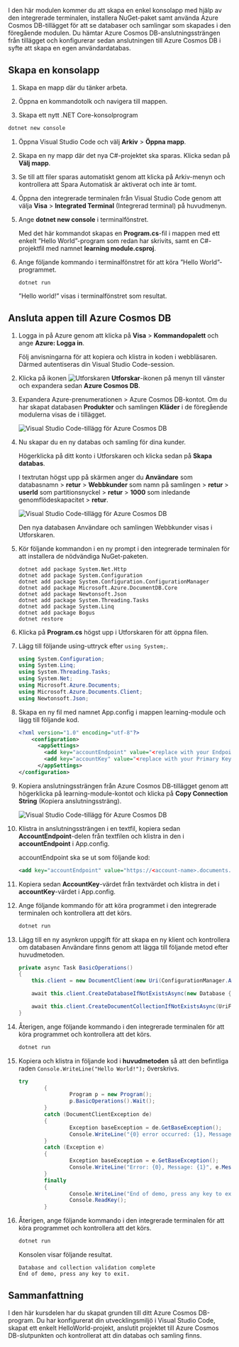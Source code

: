 I den här modulen kommer du att skapa en enkel konsolapp med hjälp av den integrerade terminalen, installera NuGet-paket samt använda Azure Cosmos DB-tillägget för att se databaser och samlingar som skapades i den föregående modulen. Du hämtar Azure Cosmos DB-anslutningssträngen från tillägget och konfigurerar sedan anslutningen till Azure Cosmos DB i syfte att skapa en egen användardatabas.

## <a name="create-a-console-app"></a>Skapa en konsolapp

1. Skapa en mapp där du tänker arbeta.

1. Öppna en kommandotolk och navigera till mappen.

1. Skapa ett nytt .NET Core-konsolprogram

```bash
dotnet new console 
```

1. Öppna Visual Studio Code och välj **Arkiv** > **Öppna mapp**.

1. Skapa en ny mapp där det nya C#-projektet ska sparas. Klicka sedan på **Välj mapp**.

1. Se till att filer sparas automatiskt genom att klicka på Arkiv-menyn och kontrollera att Spara Automatisk är aktiverat och inte är tomt.

1. Öppna den integrerade terminalen från Visual Studio Code genom att välja **Visa** > **Integrated Terminal** (Integrerad terminal) på huvudmenyn.

1. Ange **dotnet new console** i terminalfönstret.

    Med det här kommandot skapas en **Program.cs**-fil i mappen med ett enkelt ”Hello World”-program som redan har skrivits, samt en C#-projektfil med namnet **learning module.csproj**.

1. Ange följande kommando i terminalfönstret för att köra ”Hello World”-programmet. 

    ```
    dotnet run
    ```

    ”Hello world!” visas i terminalfönstret som resultat.

## <a name="connect-the-app-to-azure-cosmos-db"></a>Ansluta appen till Azure Cosmos DB

1. Logga in på Azure genom att klicka på **Visa** > **Kommandopalett** och ange **Azure: Logga in**.

    Följ anvisningarna för att kopiera och klistra in koden i webbläsaren. Därmed autentiseras din Visual Studio Code-session.

1. Klicka på ikonen ![Utforskaren](../media/2-setup/visual-studio-code-explorer-icon.png) **Utforskar**-ikonen på menyn till vänster och expandera sedan **Azure Cosmos DB**.

1. Expandera Azure-prenumerationen > Azure Cosmos DB-kontot. Om du har skapat databasen **Produkter** och samlingen **Kläder** i de föregående modulerna visas de i tillägget.

   ![Visual Studio Code-tillägg för Azure Cosmos DB](../media/2-setup/azure-cosmos-db-vs-code-extension.png) 

1. Nu skapar du en ny databas och samling för dina kunder.

    Högerklicka på ditt konto i Utforskaren och klicka sedan på **Skapa databas**. 
    
    I textrutan högst upp på skärmen anger du **Användare** som databasnamn > **retur** > **Webbkunder** som namn på samlingen > **retur** > **userId** som partitionsnyckel > **retur** > **1000** som inledande genomflödeskapacitet > **retur**.

    ![Visual Studio Code-tillägg för Azure Cosmos DB](../media/2-setup/vs-code-azure-cosmos-db-extension.gif) <!--Retake on fresh machine without the other subscriptions showing-->

    Den nya databasen Användare och samlingen Webbkunder visas i Utforskaren.

1. Kör följande kommandon i en ny prompt i den integrerade terminalen för att installera de nödvändiga NuGet-paketen.

    ```
    dotnet add package System.Net.Http
    dotnet add package System.Configuration
    dotnet add package System.Configuration.ConfigurationManager
    dotnet add package Microsoft.Azure.DocumentDB.Core
    dotnet add package Newtonsoft.Json
    dotnet add package System.Threading.Tasks
    dotnet add package System.Linq
    dotnet add package Bogus
    dotnet restore
    ```

1. Klicka på **Program.cs** högst upp i Utforskaren för att öppna filen.

1. Lägg till följande using-uttryck efter `using System;`.

    ```csharp
    using System.Configuration;
    using System.Linq;
    using System.Threading.Tasks;
    using System.Net;
    using Microsoft.Azure.Documents;
    using Microsoft.Azure.Documents.Client;
    using Newtonsoft.Json;
    ```

1. Skapa en ny fil med namnet App.config i mappen learning-module och lägg till följande kod.
  
    ```xml
    <?xml version="1.0" encoding="utf-8"?>
        <configuration>
          <appSettings>
            <add key="accountEndpoint" value="<replace with your Endpoint URL>" />
            <add key="accountKey" value="<replace with your Primary Key>" />
          </appSettings>
    </configuration>
    ```

1. Kopiera anslutningssträngen från Azure Cosmos DB-tillägget genom att högerklicka på learning-module-kontot och klicka på **Copy Connection String** (Kopiera anslutningssträng).

    ![Visual Studio Code-tillägg för Azure Cosmos DB](../media/2-setup/vs-code-copy-connection-string.gif) 

1. Klistra in anslutningssträngen i en textfil, kopiera sedan **AccountEndpoint**-delen från textfilen och klistra in den i **accountEndpoint** i App.config.

    accountEndpoint ska se ut som följande kod:

    ```xml
    <add key="accountEndpoint" value="https://<account-name>.documents.azure.com:443/" />
    ```

1. Kopiera sedan **AccountKey**-värdet från textvärdet och klistra in det i **accountKey**-värdet i App.config.

1. Ange följande kommando för att köra programmet i den integrerade terminalen och kontrollera att det körs.

    ```csharp
    dotnet run
    ```

1. Lägg till en ny asynkron uppgift för att skapa en ny klient och kontrollera om databasen Användare finns genom att lägga till följande metod efter huvudmetoden.
    
    ```csharp
    private async Task BasicOperations()
    {
        this.client = new DocumentClient(new Uri(ConfigurationManager.AppSettings["endpointUrl"]), ConfigurationManager.AppSettings["primaryKey"]);

        await this.client.CreateDatabaseIfNotExistsAsync(new Database { Id = "Users" });

        await this.client.CreateDocumentCollectionIfNotExistsAsync(UriFactory.CreateDatabaseUri("Users"), new DocumentCollection { Id = "WebCustomers" });
    }
    ```

1. Återigen, ange följande kommando i den integrerade terminalen för att köra programmet och kontrollera att det körs.

    ```csharp
    dotnet run
    ```

1. Kopiera och klistra in följande kod i **huvudmetoden** så att den befintliga raden `Console.WriteLine("Hello World!");` överskrivs.

    ```csharp
    try
            {
                    Program p = new Program();
                    p.BasicOperations().Wait();
            }
            catch (DocumentClientException de)
            {
                    Exception baseException = de.GetBaseException();
                    Console.WriteLine("{0} error occurred: {1}, Message: {2}", de.StatusCode, de.Message, baseException.Message);
            }
            catch (Exception e)
            {
                    Exception baseException = e.GetBaseException();
                    Console.WriteLine("Error: {0}, Message: {1}", e.Message, baseException.Message);
            }
            finally
            {
                    Console.WriteLine("End of demo, press any key to exit.");
                    Console.ReadKey();
            }
    ```

1. Återigen, ange följande kommando i den integrerade terminalen för att köra programmet och kontrollera att det körs.

    ```csharp
    dotnet run
    ```

    Konsolen visar följande resultat.
    
    ```
    Database and collection validation complete
    End of demo, press any key to exit.
    ```

## <a name="summary"></a>Sammanfattning

I den här kursdelen har du skapat grunden till ditt Azure Cosmos DB-program. Du har konfigurerat din utvecklingsmiljö i Visual Studio Code, skapat ett enkelt HelloWorld-projekt, anslutit projektet till Azure Cosmos DB-slutpunkten och kontrollerat att din databas och samling finns.